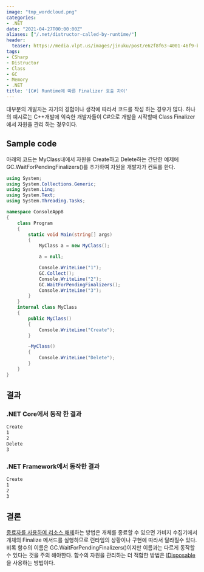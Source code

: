 ```yaml
---
image: "tmp_wordcloud.png"
categories:
- .NET
date: "2021-04-27T00:00:00Z"
aliases: ["/.net/distructor-called-by-runtime/"]
header:
  teaser: https://media.vlpt.us/images/jinuku/post/e62f8f63-4001-46f9-b811-dc6f62f0828e/40cc3e52-745d-48b8-8a09-02c21efc36e5.png
tags:
- CSharp
- Distructor
- Class
- GC
- Memory
- .NET
title: '[C#] Runtime에 따른 Finalizer 호출 차이'
---
```


대부분의 개발자는 자기의 경험이나 생각에 따라서 코드를 작성 하는 경우가 많다. 하나의 예시로는 C++개발에 익숙한 개발자들이 C#으로 개발을 시작할때 Class Finalizer에서 자원을 관리 하는 경우이다.

## Sample code

아래의 코드는 MyClass내에서 자원을 Create하고 Delete하는 간단한 예제에 GC.WaitForPendingFinalizers()를 추가하여 자원을 개발자가 컨트롤 한다.

```csharp
using System;
using System.Collections.Generic;
using System.Linq;
using System.Text;
using System.Threading.Tasks;

namespace ConsoleApp8
{
    class Program
    {
        static void Main(string[] args)
        {
            MyClass a = new MyClass();

            a = null;

            Console.WriteLine("1");
            GC.Collect();
            Console.WriteLine("2");
            GC.WaitForPendingFinalizers();
            Console.WriteLine("3");
        }
    }
    internal class MyClass
    {
        public MyClass()
        {
            Console.WriteLine("Create");
        }

        ~MyClass()
        {
            Console.WriteLine("Delete");
        }
    }
}

```

## 결과

### .NET Core에서 동작 한 결과

```bash
Create
1
2
Delete
3
```

### .NET Framework에서 동작한 결과

```bash
Create
1
2
3
```

## 결론

[종료자를 사용하여 리소스 해제](https://docs.microsoft.com/ko-kr/dotnet/csharp/programming-guide/classes-and-structs/finalizers#using-finalizers-to-release-resources)하는 방법은 개체를 종료할 수 있으면 가비지 수집기에서 개체의 Finalize 메서드를 실행하므로 런타임의 상황이나 구현에 따라서 달라질수 있다. 비록 함수의 이름은 GC.WaitForPendingFinalizers()이지만 이름과는 다르게 동작할 수 있다는 것을 주의 해야한다. 함수의 자원을 관리하는 더 적합한 방법은 [IDisposable](https://docs.microsoft.com/ko-kr/dotnet/csharp/programming-guide/classes-and-structs/finalizers#explicit-release-of-resources)을 사용하는 방법이다.